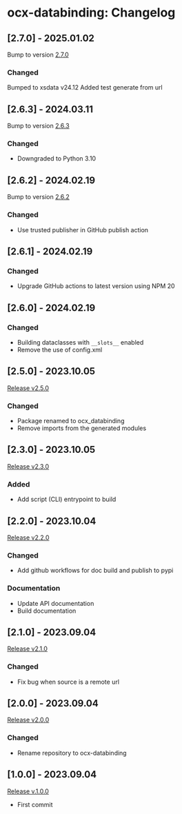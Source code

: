 # ocx-databinding: Changelog


## [2.7.0] - 2025.01.02
Bump to version [2.7.0](https://github.com/OCXStandard/ocx-databinding/tree/v2.7.0)
### Changed
Bumped to xsdata v24.12
Added test generate from url

## [2.6.3] - 2024.03.11
Bump to version [2.6.3](https://github.com/OCXStandard/ocx-databinding/tree/v2.6.3)
### Changed
* Downgraded to Python 3.10


## [2.6.2] - 2024.02.19
Bump to version [2.6.2](https://github.com/OCXStandard/ocx-databinding/tree/v2.6.2)
### Changed
* Use trusted publisher in GitHub publish action


## [2.6.1] - 2024.02.19
### Changed
* Upgrade GitHub actions to latest version using NPM 20

## [2.6.0] - 2024.02.19

### Changed
* Building dataclasses with ``__slots__`` enabled
* Remove the use of config.xml

## [2.5.0] - 2023.10.05
 [Release v2.5.0](https://github.com/OCXStandard/ocx-generator/releases/tag/v2.5.0)

### Changed
 - Package renamed to ocx_databinding
 - Remove imports from the generated modules

## [2.3.0] - 2023.10.05
 [Release v2.3.0](https://github.com/OCXStandard/ocx-databinding/releases/tag/v2.3.0)

### Added
* Add script (CLI) entrypoint to build

## [2.2.0] - 2023.10.04
 [Release v2.2.0](https://github.com/OCXStandard/ocx-databinding/releases/tag/v2.2.0)
### Changed
 - Add github workflows for doc build and publish to pypi
### Documentation
 - Update API documentation
 - Build documentation

## [2.1.0] - 2023.09.04
 [Release v2.1.0](https://github.com/OCXStandard/ocx-databinding/releases/tag/v2.1.0)
### Changed
* Fix bug when source is a remote url

## [2.0.0] - 2023.09.04
[Release v2.0.0](https://github.com/OCXStandard/ocx-databinding/releases/tag/v2.0.0)
### Changed
 * Rename repository to ocx-databinding


## [1.0.0] - 2023.09.04
[Release v.1.0.0](https://github.com/OCXStandard/ocx-databinding/releases/tag/v1.0.0)
* First commit
